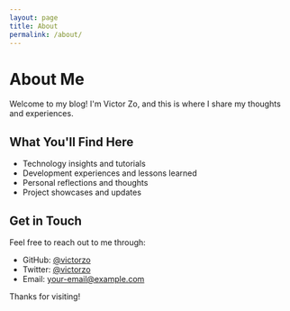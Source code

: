 ```yaml
---
layout: page
title: About
permalink: /about/
---
```


# About Me

Welcome to my blog! I'm Victor Zo, and this is where I share my thoughts and experiences.

## What You'll Find Here

- Technology insights and tutorials
- Development experiences and lessons learned
- Personal reflections and thoughts
- Project showcases and updates

## Get in Touch

Feel free to reach out to me through:
- GitHub: [@victorzo](https://github.com/victorzo)
- Twitter: [@victorzo](https://twitter.com/victorzo)
- Email: your-email@example.com

Thanks for visiting!